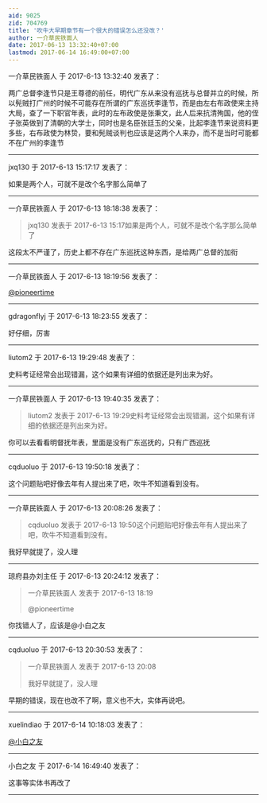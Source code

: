 ```yaml
---
aid: 9025
zid: 704769
title: '吹牛大早期章节有一个很大的错误怎么还没改？'
author: 一介草民铁面人
date: 2017-06-13 13:32:40+07:00
lastmod: 2017-06-14 16:49:00+07:00
---
```


一介草民铁面人 于 2017-6-13 13:32:40 发表了：

两广总督李逢节只是王尊德的前任，明代广东从来没有巡抚与总督并立的时候，所以髡贼打广州的时候不可能存在所谓的广东巡抚李逢节，而是由左右布政使来主持大局，查了一下职官年表，此时的左布政使是张秉文，此人后来抗清殉国，他的侄子张英做到了清朝的大学士，同时也是名臣张廷玉的父亲，比起李逢节来说资料更多些，右布政使为林贽，要和髡贼谈判也应该是这两个人来办，而不是当时可能都不在广州的李逢节

---------

jxq130 于 2017-6-13 15:17:17 发表了：

如果是两个人，可就不是改个名字那么简单了

---------

一介草民铁面人 于 2017-6-13 18:18:38 发表了：

> jxq130 发表于 2017-6-13 15:17如果是两个人，可就不是改个名字那么简单了



这段太不严谨了，历史上都不存在广东巡抚这种东西，是给两广总督的加衔

---------

一介草民铁面人 于 2017-6-13 18:19:56 发表了：

[@pioneertime](https://bbs.northdy.com/home.php?mod=space&uid=5619)

---------

gdragonflyj 于 2017-6-13 18:23:55 发表了：

好仔细，厉害

---------

liutom2 于 2017-6-13 19:29:48 发表了：

史料考证经常会出现错漏，这个如果有详细的依据还是列出来为好。

---------

一介草民铁面人 于 2017-6-13 19:40:35 发表了：

> liutom2 发表于 2017-6-13 19:29史料考证经常会出现错漏，这个如果有详细的依据还是列出来为好。



你可以去看看明督抚年表，里面是没有广东巡抚的，只有广西巡抚

---------

cqduoluo 于 2017-6-13 19:50:18 发表了：

这个问题贴吧好像去年有人提出来了吧，吹牛不知道看到没有。

---------

一介草民铁面人 于 2017-6-13 20:08:26 发表了：

> cqduoluo 发表于 2017-6-13 19:50这个问题贴吧好像去年有人提出来了吧，吹牛不知道看到没有。



我好早就提了，没人理

---------

琼府县办刘主任 于 2017-6-13 20:24:12 发表了：

> 一介草民铁面人 发表于 2017-6-13 18:19
> 
> @pioneertime



你找错人了，应该是@小白之友

---------

cqduoluo 于 2017-6-13 20:30:53 发表了：

> 一介草民铁面人 发表于 2017-6-13 20:08
> 
> 我好早就提了，没人理



早期的错误，现在也改不了啊，意义也不大，实体再说吧。

---------

xuelindiao 于 2017-6-14 10:18:03 发表了：

[@小白之友](https://bbs.northdy.com/home.php?mod=space&uid=76559)

---------

小白之友 于 2017-6-14 16:49:40 发表了：

这事等实体书再改了

---------

